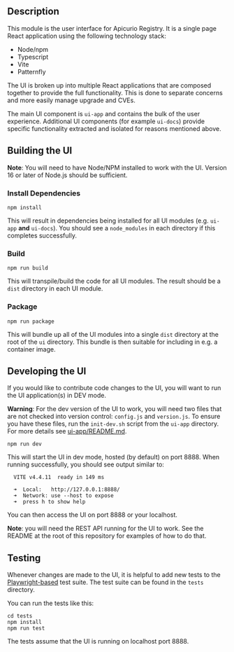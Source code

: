 ## Description
This module is the user interface for Apicurio Registry.  It is a single page React application
using the following technology stack:

* Node/npm
* Typescript
* Vite
* Patternfly

The UI is broken up into multiple React applications that are composed together to provide the
full functionality.  This is done to separate concerns and more easily manage upgrade and CVEs.

The main UI component is `ui-app` and contains the bulk of the user experience.  Additional UI
components (for example `ui-docs`) provide specific functionality extracted and isolated for
reasons mentioned above.

## Building the UI
**Note**: You will need to have Node/NPM installed to work with the UI.  Version 16 or later of Node.js 
should be sufficient.

### Install Dependencies

```
npm install
```

This will result in dependencies being installed for all UI modules (e.g. `ui-app` **and** `ui-docs`).
You should see a `node_modules` in each directory if this completes successfully.

### Build
```
npm run build
```

This will transpile/build the code for all UI modules.  The result should be a `dist` directory in
each UI module.

### Package
```
npm run package
```

This will bundle up all of the UI modules into a single `dist` directory at the root of the `ui` 
directory.  This bundle is then suitable for including in e.g. a container image.

## Developing the UI

If you would like to contribute code changes to the UI, you will want to run the UI application(s)
in DEV mode.

**Warning**: For the dev version of the UI to work, you will need two files that are not checked into
version control:  `config.js` and `version.js`.  To ensure you have these files, run the `init-dev.sh`
script from the `ui-app` directory.  For more details see [ui-app/README.md](ui-app/README.md).

```
npm run dev
```

This will start the UI in dev mode, hosted (by default) on port 8888.  When running successfully,
you should see output similar to:

```
  VITE v4.4.11  ready in 149 ms

  ➜  Local:   http://127.0.0.1:8888/
  ➜  Network: use --host to expose
  ➜  press h to show help
```

You can then access the UI on port 8888 or your localhost.

**Note**:  you will need the REST API running for the UI to work.  See the README at the root of
this repository for examples of how to do that.


## Testing
Whenever changes are made to the UI, it is helpful to add new tests to the [Playwright-based](https://playwright.dev/)
test suite.  The test suite can be found in the `tests` directory.

You can run the tests like this:

```
cd tests
npm install
npm run test
```

The tests assume that the UI is running on localhost port 8888.